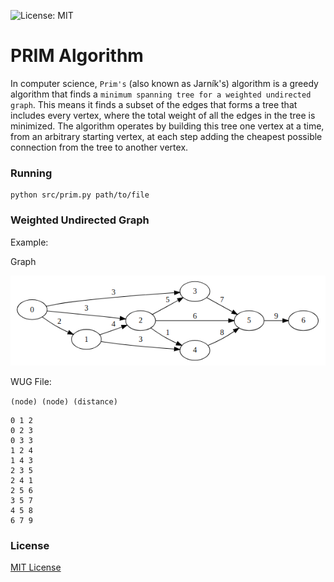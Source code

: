 ![License: MIT](https://img.shields.io/badge/License-MIT-blue.svg)

# PRIM Algorithm

In computer science, `Prim's` (also known as Jarník's) algorithm is a greedy algorithm that finds a `minimum spanning tree for a weighted undirected graph`. This means it finds a subset of the edges that forms a tree that includes every vertex, where the total weight of all the edges in the tree is minimized. The algorithm operates by building this tree one vertex at a time, from an arbitrary starting vertex, at each step adding the cheapest possible connection from the tree to another vertex.

### Running

```
python src/prim.py path/to/file
```

### Weighted Undirected Graph
Example:

Graph

![Graph image](/img/graph1.png)

WUG File:

`(node) (node) (distance)`
```
0 1 2
0 2 3
0 3 3
1 2 4
1 4 3
2 3 5
2 4 1
2 5 6
3 5 7
4 5 8
6 7 9
```

### License
[MIT License](LICENSE)